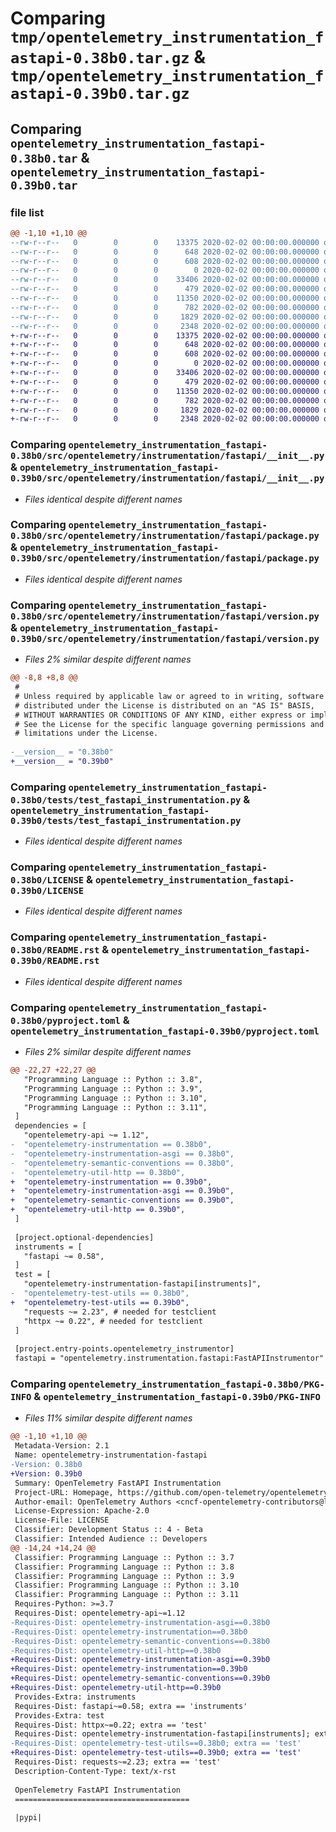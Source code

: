 # Comparing `tmp/opentelemetry_instrumentation_fastapi-0.38b0.tar.gz` & `tmp/opentelemetry_instrumentation_fastapi-0.39b0.tar.gz`

## Comparing `opentelemetry_instrumentation_fastapi-0.38b0.tar` & `opentelemetry_instrumentation_fastapi-0.39b0.tar`

### file list

```diff
@@ -1,10 +1,10 @@
--rw-r--r--   0        0        0    13375 2020-02-02 00:00:00.000000 opentelemetry_instrumentation_fastapi-0.38b0/src/opentelemetry/instrumentation/fastapi/__init__.py
--rw-r--r--   0        0        0      648 2020-02-02 00:00:00.000000 opentelemetry_instrumentation_fastapi-0.38b0/src/opentelemetry/instrumentation/fastapi/package.py
--rw-r--r--   0        0        0      608 2020-02-02 00:00:00.000000 opentelemetry_instrumentation_fastapi-0.38b0/src/opentelemetry/instrumentation/fastapi/version.py
--rw-r--r--   0        0        0        0 2020-02-02 00:00:00.000000 opentelemetry_instrumentation_fastapi-0.38b0/tests/__init__.py
--rw-r--r--   0        0        0    33406 2020-02-02 00:00:00.000000 opentelemetry_instrumentation_fastapi-0.38b0/tests/test_fastapi_instrumentation.py
--rw-r--r--   0        0        0      479 2020-02-02 00:00:00.000000 opentelemetry_instrumentation_fastapi-0.38b0/.gitignore
--rw-r--r--   0        0        0    11350 2020-02-02 00:00:00.000000 opentelemetry_instrumentation_fastapi-0.38b0/LICENSE
--rw-r--r--   0        0        0      782 2020-02-02 00:00:00.000000 opentelemetry_instrumentation_fastapi-0.38b0/README.rst
--rw-r--r--   0        0        0     1829 2020-02-02 00:00:00.000000 opentelemetry_instrumentation_fastapi-0.38b0/pyproject.toml
--rw-r--r--   0        0        0     2348 2020-02-02 00:00:00.000000 opentelemetry_instrumentation_fastapi-0.38b0/PKG-INFO
+-rw-r--r--   0        0        0    13375 2020-02-02 00:00:00.000000 opentelemetry_instrumentation_fastapi-0.39b0/src/opentelemetry/instrumentation/fastapi/__init__.py
+-rw-r--r--   0        0        0      648 2020-02-02 00:00:00.000000 opentelemetry_instrumentation_fastapi-0.39b0/src/opentelemetry/instrumentation/fastapi/package.py
+-rw-r--r--   0        0        0      608 2020-02-02 00:00:00.000000 opentelemetry_instrumentation_fastapi-0.39b0/src/opentelemetry/instrumentation/fastapi/version.py
+-rw-r--r--   0        0        0        0 2020-02-02 00:00:00.000000 opentelemetry_instrumentation_fastapi-0.39b0/tests/__init__.py
+-rw-r--r--   0        0        0    33406 2020-02-02 00:00:00.000000 opentelemetry_instrumentation_fastapi-0.39b0/tests/test_fastapi_instrumentation.py
+-rw-r--r--   0        0        0      479 2020-02-02 00:00:00.000000 opentelemetry_instrumentation_fastapi-0.39b0/.gitignore
+-rw-r--r--   0        0        0    11350 2020-02-02 00:00:00.000000 opentelemetry_instrumentation_fastapi-0.39b0/LICENSE
+-rw-r--r--   0        0        0      782 2020-02-02 00:00:00.000000 opentelemetry_instrumentation_fastapi-0.39b0/README.rst
+-rw-r--r--   0        0        0     1829 2020-02-02 00:00:00.000000 opentelemetry_instrumentation_fastapi-0.39b0/pyproject.toml
+-rw-r--r--   0        0        0     2348 2020-02-02 00:00:00.000000 opentelemetry_instrumentation_fastapi-0.39b0/PKG-INFO
```

### Comparing `opentelemetry_instrumentation_fastapi-0.38b0/src/opentelemetry/instrumentation/fastapi/__init__.py` & `opentelemetry_instrumentation_fastapi-0.39b0/src/opentelemetry/instrumentation/fastapi/__init__.py`

 * *Files identical despite different names*

### Comparing `opentelemetry_instrumentation_fastapi-0.38b0/src/opentelemetry/instrumentation/fastapi/package.py` & `opentelemetry_instrumentation_fastapi-0.39b0/src/opentelemetry/instrumentation/fastapi/package.py`

 * *Files identical despite different names*

### Comparing `opentelemetry_instrumentation_fastapi-0.38b0/src/opentelemetry/instrumentation/fastapi/version.py` & `opentelemetry_instrumentation_fastapi-0.39b0/src/opentelemetry/instrumentation/fastapi/version.py`

 * *Files 2% similar despite different names*

```diff
@@ -8,8 +8,8 @@
 #
 # Unless required by applicable law or agreed to in writing, software
 # distributed under the License is distributed on an "AS IS" BASIS,
 # WITHOUT WARRANTIES OR CONDITIONS OF ANY KIND, either express or implied.
 # See the License for the specific language governing permissions and
 # limitations under the License.
 
-__version__ = "0.38b0"
+__version__ = "0.39b0"
```

### Comparing `opentelemetry_instrumentation_fastapi-0.38b0/tests/test_fastapi_instrumentation.py` & `opentelemetry_instrumentation_fastapi-0.39b0/tests/test_fastapi_instrumentation.py`

 * *Files identical despite different names*

### Comparing `opentelemetry_instrumentation_fastapi-0.38b0/LICENSE` & `opentelemetry_instrumentation_fastapi-0.39b0/LICENSE`

 * *Files identical despite different names*

### Comparing `opentelemetry_instrumentation_fastapi-0.38b0/README.rst` & `opentelemetry_instrumentation_fastapi-0.39b0/README.rst`

 * *Files identical despite different names*

### Comparing `opentelemetry_instrumentation_fastapi-0.38b0/pyproject.toml` & `opentelemetry_instrumentation_fastapi-0.39b0/pyproject.toml`

 * *Files 2% similar despite different names*

```diff
@@ -22,27 +22,27 @@
   "Programming Language :: Python :: 3.8",
   "Programming Language :: Python :: 3.9",
   "Programming Language :: Python :: 3.10",
   "Programming Language :: Python :: 3.11",
 ]
 dependencies = [
   "opentelemetry-api ~= 1.12",
-  "opentelemetry-instrumentation == 0.38b0",
-  "opentelemetry-instrumentation-asgi == 0.38b0",
-  "opentelemetry-semantic-conventions == 0.38b0",
-  "opentelemetry-util-http == 0.38b0",
+  "opentelemetry-instrumentation == 0.39b0",
+  "opentelemetry-instrumentation-asgi == 0.39b0",
+  "opentelemetry-semantic-conventions == 0.39b0",
+  "opentelemetry-util-http == 0.39b0",
 ]
 
 [project.optional-dependencies]
 instruments = [
   "fastapi ~= 0.58",
 ]
 test = [
   "opentelemetry-instrumentation-fastapi[instruments]",
-  "opentelemetry-test-utils == 0.38b0",
+  "opentelemetry-test-utils == 0.39b0",
   "requests ~= 2.23", # needed for testclient
   "httpx ~= 0.22", # needed for testclient
 ]
 
 [project.entry-points.opentelemetry_instrumentor]
 fastapi = "opentelemetry.instrumentation.fastapi:FastAPIInstrumentor"
```

### Comparing `opentelemetry_instrumentation_fastapi-0.38b0/PKG-INFO` & `opentelemetry_instrumentation_fastapi-0.39b0/PKG-INFO`

 * *Files 11% similar despite different names*

```diff
@@ -1,10 +1,10 @@
 Metadata-Version: 2.1
 Name: opentelemetry-instrumentation-fastapi
-Version: 0.38b0
+Version: 0.39b0
 Summary: OpenTelemetry FastAPI Instrumentation
 Project-URL: Homepage, https://github.com/open-telemetry/opentelemetry-python-contrib/tree/main/instrumentation/opentelemetry-instrumentation-fastapi
 Author-email: OpenTelemetry Authors <cncf-opentelemetry-contributors@lists.cncf.io>
 License-Expression: Apache-2.0
 License-File: LICENSE
 Classifier: Development Status :: 4 - Beta
 Classifier: Intended Audience :: Developers
@@ -14,24 +14,24 @@
 Classifier: Programming Language :: Python :: 3.7
 Classifier: Programming Language :: Python :: 3.8
 Classifier: Programming Language :: Python :: 3.9
 Classifier: Programming Language :: Python :: 3.10
 Classifier: Programming Language :: Python :: 3.11
 Requires-Python: >=3.7
 Requires-Dist: opentelemetry-api~=1.12
-Requires-Dist: opentelemetry-instrumentation-asgi==0.38b0
-Requires-Dist: opentelemetry-instrumentation==0.38b0
-Requires-Dist: opentelemetry-semantic-conventions==0.38b0
-Requires-Dist: opentelemetry-util-http==0.38b0
+Requires-Dist: opentelemetry-instrumentation-asgi==0.39b0
+Requires-Dist: opentelemetry-instrumentation==0.39b0
+Requires-Dist: opentelemetry-semantic-conventions==0.39b0
+Requires-Dist: opentelemetry-util-http==0.39b0
 Provides-Extra: instruments
 Requires-Dist: fastapi~=0.58; extra == 'instruments'
 Provides-Extra: test
 Requires-Dist: httpx~=0.22; extra == 'test'
 Requires-Dist: opentelemetry-instrumentation-fastapi[instruments]; extra == 'test'
-Requires-Dist: opentelemetry-test-utils==0.38b0; extra == 'test'
+Requires-Dist: opentelemetry-test-utils==0.39b0; extra == 'test'
 Requires-Dist: requests~=2.23; extra == 'test'
 Description-Content-Type: text/x-rst
 
 OpenTelemetry FastAPI Instrumentation
 =======================================
 
 |pypi|
```

